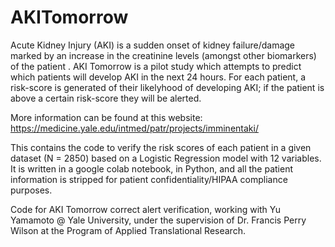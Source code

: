 # AKITomorrow



Acute Kidney Injury (AKI) is a sudden onset of kidney failure/damage marked by an increase in the creatinine levels (amongst other biomarkers) of the patient . AKI Tomorrow is a pilot study which attempts to predict which patients will develop AKI in the next 24 hours. For each patient, a risk-score is generated of their likelyhood of developing AKI; if the patient is above  a certain risk-score they will be alerted. 

More information can be found at this website:
https://medicine.yale.edu/intmed/patr/projects/imminentaki/

This contains the code to verify the risk scores of each patient in a given dataset (N = 2850) based on a Logistic Regression model with 12 variables. It is written in a google colab notebook, in Python, and all the patient information is stripped for patient confidentiality/HIPAA compliance purposes. 


Code for AKI Tomorrow correct alert verification, working with Yu Yamamoto @ Yale University, under the supervision of Dr. Francis Perry Wilson at the Program of Applied Translational Research.  
